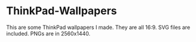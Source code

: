 # ThinkPad-Wallpapers

This are some ThinkPad wallpapers I made. They are all 16:9. SVG files are included. PNGs are in 2560x1440.